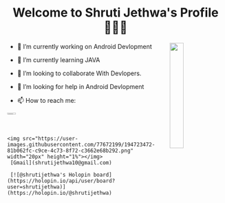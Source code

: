 <h1 align='center' font-size="25px"> Welcome to Shruti Jethwa's Profile🙋🏻‍♀️ </h1>
<img src="https://user-images.githubusercontent.com/77672199/194724016-5ea1e47b-0468-4966-af18-6f1a59cc127b.jpg" width="25%" height="25%" align='right' display='block'></img>
                                                              

- 🔭 I’m currently working on Android Devlopment
- 🌱 I’m currently learning JAVA
- 👯 I’m looking to collaborate With Devlopers.
- 🤔 I’m looking for help in Android Devlopment
- 📫 How to reach me: 



   <a href="https://www.linkedin.com/in/shruti-jethwa-993719201/">
 <img src="https://user-images.githubusercontent.com/77672199/194723416-fff95e1f-4b3c-4ded-9480-21b746d820b5.png" width="20px" height="1%"></img></a>
     
    <img src="https://user-images.githubusercontent.com/77672199/194723472-81b062fc-c9ce-4c73-8f72-c3662e68b292.png" width="20px" height="1%"></img>
     [Gmail](shrutijethwa10@gmail.com)
     
     [![@shrutijethwa's Holopin board](https://holopin.io/api/user/board?user=shrutijethwa)](https://holopin.io/@shrutijethwa)



   

